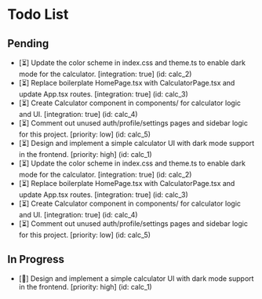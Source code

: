 # Todo List

## Pending

- [⏳] Update the color scheme in index.css and theme.ts to enable dark mode for the calculator. [integration: true] (id: calc_2)
- [⏳] Replace boilerplate HomePage.tsx with CalculatorPage.tsx and update App.tsx routes. [integration: true] (id: calc_3)
- [⏳] Create Calculator component in components/ for calculator logic and UI. [integration: true] (id: calc_4)
- [⏳] Comment out unused auth/profile/settings pages and sidebar logic for this project. [priority: low] (id: calc_5)
- [⏳] Design and implement a simple calculator UI with dark mode support in the frontend. [priority: high] (id: calc_1)
- [⏳] Update the color scheme in index.css and theme.ts to enable dark mode for the calculator. [integration: true] (id: calc_2)
- [⏳] Replace boilerplate HomePage.tsx with CalculatorPage.tsx and update App.tsx routes. [integration: true] (id: calc_3)
- [⏳] Create Calculator component in components/ for calculator logic and UI. [integration: true] (id: calc_4)
- [⏳] Comment out unused auth/profile/settings pages and sidebar logic for this project. [priority: low] (id: calc_5)

## In Progress

- [🔄] Design and implement a simple calculator UI with dark mode support in the frontend. [priority: high] (id: calc_1)


